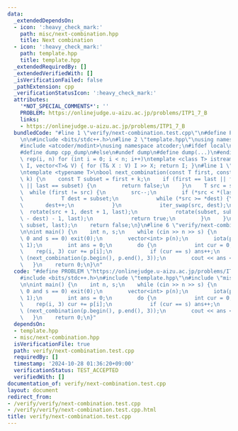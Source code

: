 ```yaml
---
data:
  _extendedDependsOn:
  - icon: ':heavy_check_mark:'
    path: misc/next-combination.hpp
    title: Next combination
  - icon: ':heavy_check_mark:'
    path: template.hpp
    title: template.hpp
  _extendedRequiredBy: []
  _extendedVerifiedWith: []
  _isVerificationFailed: false
  _pathExtension: cpp
  _verificationStatusIcon: ':heavy_check_mark:'
  attributes:
    '*NOT_SPECIAL_COMMENTS*': ''
    PROBLEM: https://onlinejudge.u-aizu.ac.jp/problems/ITP1_7_B
    links:
    - https://onlinejudge.u-aizu.ac.jp/problems/ITP1_7_B
  bundledCode: "#line 1 \"verify/next-combination.test.cpp\"\n#define PROBLEM \"https://onlinejudge.u-aizu.ac.jp/problems/ITP1_7_B\"\
    \n\n#include <bits/stdc++.h>\n#line 2 \"template.hpp\"\nusing namespace std;\n\
    #include <atcoder/modint>\nusing namespace atcoder;\n#ifdef local\n#include <cpp-dump.hpp>\n\
    #define dump cpp_dump\n#else\n#undef dump\n#define dump(...)\n#endif\n#define\
    \ rep(i, n) for (int i = 0; i < n; i++)\ntemplate <class T> istream& operator>>(istream&\
    \ I, vector<T>& V) { for (T& X : V) I >> X; return I; }\n#line 1 \"misc/next-combination.hpp\"\
    \ntemplate <typename T>\nbool next_combination(const T first, const T last, int\
    \ k) {\n    const T subset = first + k;\n    if (first == last || first == subset\
    \ || last == subset) {\n        return false;\n    }\n    T src = subset;\n  \
    \  while (first != src) {\n        src--;\n        if (*src < *(last - 1)) {\n\
    \            T dest = subset;\n            while (*src >= *dest) {\n         \
    \       dest++;\n            }\n            iter_swap(src, dest);\n          \
    \  rotate(src + 1, dest + 1, last);\n            rotate(subset, subset + (last\
    \ - dest) - 1, last);\n            return true;\n        }\n    }\n    rotate(first,\
    \ subset, last);\n    return false;\n}\n#line 6 \"verify/next-combination.test.cpp\"\
    \n\nint main() {\n    int n, s;\n    while (cin >> n >> s) {\n        if (n ==\
    \ 0 and s == 0) exit(0);\n        vector<int> p(n);\n        iota(p.begin(), p.end(),\
    \ 1);\n        int ans = 0;\n        do {\n            int cur = 0;\n        \
    \    rep(i, 3) cur += p[i];\n            if (cur == s) ans++;\n        } while\
    \ (next_combination(p.begin(), p.end(), 3));\n        cout << ans << endl;\n \
    \   }\n    return 0;\n}\n"
  code: "#define PROBLEM \"https://onlinejudge.u-aizu.ac.jp/problems/ITP1_7_B\"\n\n\
    #include <bits/stdc++.h>\n#include \"template.hpp\"\n#include \"misc/next-combination.hpp\"\
    \n\nint main() {\n    int n, s;\n    while (cin >> n >> s) {\n        if (n ==\
    \ 0 and s == 0) exit(0);\n        vector<int> p(n);\n        iota(p.begin(), p.end(),\
    \ 1);\n        int ans = 0;\n        do {\n            int cur = 0;\n        \
    \    rep(i, 3) cur += p[i];\n            if (cur == s) ans++;\n        } while\
    \ (next_combination(p.begin(), p.end(), 3));\n        cout << ans << endl;\n \
    \   }\n    return 0;\n}"
  dependsOn:
  - template.hpp
  - misc/next-combination.hpp
  isVerificationFile: true
  path: verify/next-combination.test.cpp
  requiredBy: []
  timestamp: '2024-10-28 01:36:20+09:00'
  verificationStatus: TEST_ACCEPTED
  verifiedWith: []
documentation_of: verify/next-combination.test.cpp
layout: document
redirect_from:
- /verify/verify/next-combination.test.cpp
- /verify/verify/next-combination.test.cpp.html
title: verify/next-combination.test.cpp
---
```


